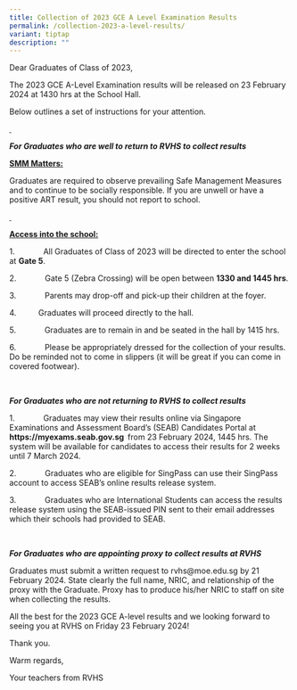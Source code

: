 ```yaml
---
title: Collection of 2023 GCE A Level Examination Results
permalink: /collection-2023-a-level-results/
variant: tiptap
description: ""
---
```

<p>Dear Graduates of Class of 2023,</p>
<p>The 2023 GCE A-Level Examination results will be released on 23 February
2024 at 1430 hrs at the School Hall.</p>
<p>Below outlines a set of instructions for your attention.</p>
<p><strong><u>&nbsp;</u></strong>
</p>
<p><strong><em>For Graduates who are well to return to RVHS to collect results</em></strong>
</p>
<p><strong><u>SMM Matters:</u></strong>
</p>
<p>Graduates are required to observe prevailing Safe Management Measures
and to continue to be socially responsible. If you are unwell or have a
positive ART result, you should not report to school.</p>
<p><strong><u>&nbsp;</u></strong>
</p>
<p><strong><u>Access into the school:</u></strong>
</p>
<p>1.&nbsp;&nbsp;&nbsp;&nbsp;&nbsp;&nbsp;&nbsp;&nbsp;&nbsp;&nbsp;&nbsp;&nbsp;
All Graduates of Class of 2023 will be directed to enter the school at <strong>Gate 5</strong>.</p>
<p>2.&nbsp;&nbsp;&nbsp;&nbsp;&nbsp;&nbsp;&nbsp;&nbsp;&nbsp;&nbsp;&nbsp;&nbsp;
Gate 5 (Zebra Crossing) will be open between <strong>1330 and 1445 hrs</strong>.</p>
<p>3.&nbsp;&nbsp;&nbsp;&nbsp;&nbsp;&nbsp;&nbsp;&nbsp;&nbsp;&nbsp;&nbsp;&nbsp;
Parents may drop-off and pick-up their children at the foyer.</p>
<p>4.&nbsp;&nbsp;&nbsp;&nbsp;&nbsp;&nbsp;&nbsp;&nbsp;&nbsp; Graduates will
proceed directly to the hall.</p>
<p>5.&nbsp;&nbsp;&nbsp;&nbsp;&nbsp;&nbsp;&nbsp;&nbsp;&nbsp;&nbsp;&nbsp;&nbsp;
Graduates are to remain in and be seated in the hall by 1415 hrs.</p>
<p>6.&nbsp;&nbsp;&nbsp;&nbsp;&nbsp;&nbsp;&nbsp;&nbsp;&nbsp;&nbsp;&nbsp;&nbsp;
Please be appropriately dressed for the collection of your results. Do
be reminded not to come in slippers (it will be great if you can come in
covered footwear).</p>
<p>&nbsp;</p>
<p><strong><em>For Graduates who are not returning to RVHS to collect results</em></strong>
</p>
<p>1.&nbsp;&nbsp;&nbsp;&nbsp;&nbsp;&nbsp;&nbsp;&nbsp;&nbsp;&nbsp;&nbsp;&nbsp;
Graduates may view their results online via Singapore Examinations and
Assessment Board’s (SEAB) Candidates Portal at&nbsp; <strong><a rel="noopener noreferrer nofollow" target="_blank">https://myexams.seab.gov.sg</a>&nbsp; </strong>from
23 February 2024, 1445 hrs. The system will be available for candidates
to access their results for 2 weeks until 7 March 2024.</p>
<p>2.&nbsp;&nbsp;&nbsp;&nbsp;&nbsp;&nbsp;&nbsp;&nbsp;&nbsp;&nbsp;&nbsp;&nbsp;
Graduates who are eligible for SingPass can use their SingPass account
to access SEAB’s online results release system.</p>
<p>3.&nbsp;&nbsp;&nbsp;&nbsp;&nbsp;&nbsp;&nbsp;&nbsp;&nbsp;&nbsp;&nbsp;&nbsp;
Graduates who are International Students can access the results release
system using the SEAB-issued PIN sent to their email addresses which their
schools had provided to SEAB.</p>
<p>&nbsp;</p>
<p><strong><em>For Graduates who are appointing proxy to collect results at RVHS</em></strong>
</p>
<p>Graduates must submit a written request to <a rel="noopener noreferrer nofollow" target="_blank">rvhs@moe.edu.sg</a> by
21 February 2024. State clearly the full name, NRIC, and relationship of
the proxy with the Graduate. Proxy has to produce his/her NRIC to staff
on site when collecting the results.</p>
<p>All the best for the 2023 GCE A-level results and we looking forward to
seeing you at RVHS on Friday 23 February 2024!</p>
<p>Thank you.</p>
<p>Warm regards,</p>
<p>Your teachers from RVHS</p>